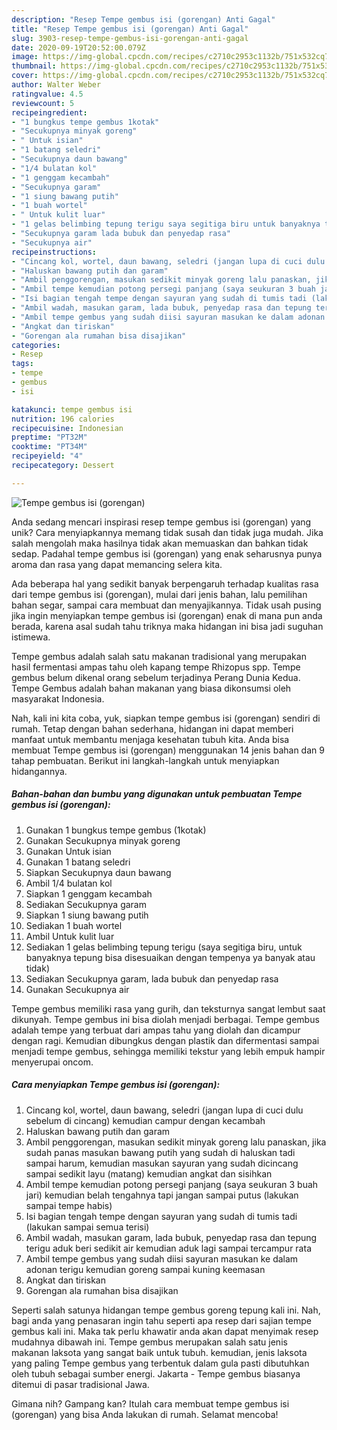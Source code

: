 ```yaml
---
description: "Resep Tempe gembus isi (gorengan) Anti Gagal"
title: "Resep Tempe gembus isi (gorengan) Anti Gagal"
slug: 3903-resep-tempe-gembus-isi-gorengan-anti-gagal
date: 2020-09-19T20:52:00.079Z
image: https://img-global.cpcdn.com/recipes/c2710c2953c1132b/751x532cq70/tempe-gembus-isi-gorengan-foto-resep-utama.jpg
thumbnail: https://img-global.cpcdn.com/recipes/c2710c2953c1132b/751x532cq70/tempe-gembus-isi-gorengan-foto-resep-utama.jpg
cover: https://img-global.cpcdn.com/recipes/c2710c2953c1132b/751x532cq70/tempe-gembus-isi-gorengan-foto-resep-utama.jpg
author: Walter Weber
ratingvalue: 4.5
reviewcount: 5
recipeingredient:
- "1 bungkus tempe gembus 1kotak"
- "Secukupnya minyak goreng"
- " Untuk isian"
- "1 batang seledri"
- "Secukupnya daun bawang"
- "1/4 bulatan kol"
- "1 genggam kecambah"
- "Secukupnya garam"
- "1 siung bawang putih"
- "1 buah wortel"
- " Untuk kulit luar"
- "1 gelas belimbing tepung terigu saya segitiga biru untuk banyaknya tepung bisa disesuaikan dengan tempenya ya banyak atau tidak"
- "Secukupnya garam lada bubuk dan penyedap rasa"
- "Secukupnya air"
recipeinstructions:
- "Cincang kol, wortel, daun bawang, seledri (jangan lupa di cuci dulu sebelum di cincang) kemudian campur dengan kecambah"
- "Haluskan bawang putih dan garam"
- "Ambil penggorengan, masukan sedikit minyak goreng lalu panaskan, jika sudah panas masukan bawang putih yang sudah di haluskan tadi sampai harum, kemudian masukan sayuran yang sudah dicincang sampai sedikit layu (matang) kemudian angkat dan sisihkan"
- "Ambil tempe kemudian potong persegi panjang (saya seukuran 3 buah jari) kemudian belah tengahnya tapi jangan sampai putus (lakukan sampai tempe habis)"
- "Isi bagian tengah tempe dengan sayuran yang sudah di tumis tadi (lakukan sampai semua terisi)"
- "Ambil wadah, masukan garam, lada bubuk, penyedap rasa dan tepung terigu aduk beri sedikit air kemudian aduk lagi sampai tercampur rata"
- "Ambil tempe gembus yang sudah diisi sayuran masukan ke dalam adonan terigu kemudian goreng sampai kuning keemasan"
- "Angkat dan tiriskan"
- "Gorengan ala rumahan bisa disajikan"
categories:
- Resep
tags:
- tempe
- gembus
- isi

katakunci: tempe gembus isi 
nutrition: 196 calories
recipecuisine: Indonesian
preptime: "PT32M"
cooktime: "PT34M"
recipeyield: "4"
recipecategory: Dessert

---
```



![Tempe gembus isi (gorengan)](https://img-global.cpcdn.com/recipes/c2710c2953c1132b/751x532cq70/tempe-gembus-isi-gorengan-foto-resep-utama.jpg)

Anda sedang mencari inspirasi resep tempe gembus isi (gorengan) yang unik? Cara menyiapkannya memang tidak susah dan tidak juga mudah. Jika salah mengolah maka hasilnya tidak akan memuaskan dan bahkan tidak sedap. Padahal tempe gembus isi (gorengan) yang enak seharusnya punya aroma dan rasa yang dapat memancing selera kita.

Ada beberapa hal yang sedikit banyak berpengaruh terhadap kualitas rasa dari tempe gembus isi (gorengan), mulai dari jenis bahan, lalu pemilihan bahan segar, sampai cara membuat dan menyajikannya. Tidak usah pusing jika ingin menyiapkan tempe gembus isi (gorengan) enak di mana pun anda berada, karena asal sudah tahu triknya maka hidangan ini bisa jadi suguhan istimewa.

Tempe gembus adalah salah satu makanan tradisional yang merupakan hasil fermentasi ampas tahu oleh kapang tempe Rhizopus spp. Tempe gembus belum dikenal orang sebelum terjadinya Perang Dunia Kedua. Tempe Gembus adalah bahan makanan yang biasa dikonsumsi oleh masyarakat Indonesia.


Nah, kali ini kita coba, yuk, siapkan tempe gembus isi (gorengan) sendiri di rumah. Tetap dengan bahan sederhana, hidangan ini dapat memberi manfaat untuk membantu menjaga kesehatan tubuh kita. Anda bisa membuat Tempe gembus isi (gorengan) menggunakan 14 jenis bahan dan 9 tahap pembuatan. Berikut ini langkah-langkah untuk menyiapkan hidangannya.

<!--inarticleads1-->

##### Bahan-bahan dan bumbu yang digunakan untuk pembuatan Tempe gembus isi (gorengan):

1. Gunakan 1 bungkus tempe gembus (1kotak)
1. Gunakan Secukupnya minyak goreng
1. Gunakan  Untuk isian
1. Gunakan 1 batang seledri
1. Siapkan Secukupnya daun bawang
1. Ambil 1/4 bulatan kol
1. Siapkan 1 genggam kecambah
1. Sediakan Secukupnya garam
1. Siapkan 1 siung bawang putih
1. Sediakan 1 buah wortel
1. Ambil  Untuk kulit luar
1. Sediakan 1 gelas belimbing tepung terigu (saya segitiga biru, untuk banyaknya tepung bisa disesuaikan dengan tempenya ya banyak atau tidak)
1. Sediakan Secukupnya garam, lada bubuk dan penyedap rasa
1. Gunakan Secukupnya air


Tempe gembus memiliki rasa yang gurih, dan teksturnya sangat lembut saat dikunyah. Tempe gembus ini bisa diolah menjadi berbagai. Tempe gembus adalah tempe yang terbuat dari ampas tahu yang diolah dan dicampur dengan ragi. Kemudian dibungkus dengan plastik dan difermentasi sampai menjadi tempe gembus, sehingga memiliki tekstur yang lebih empuk hampir menyerupai oncom. 

<!--inarticleads2-->

##### Cara menyiapkan Tempe gembus isi (gorengan):

1. Cincang kol, wortel, daun bawang, seledri (jangan lupa di cuci dulu sebelum di cincang) kemudian campur dengan kecambah
1. Haluskan bawang putih dan garam
1. Ambil penggorengan, masukan sedikit minyak goreng lalu panaskan, jika sudah panas masukan bawang putih yang sudah di haluskan tadi sampai harum, kemudian masukan sayuran yang sudah dicincang sampai sedikit layu (matang) kemudian angkat dan sisihkan
1. Ambil tempe kemudian potong persegi panjang (saya seukuran 3 buah jari) kemudian belah tengahnya tapi jangan sampai putus (lakukan sampai tempe habis)
1. Isi bagian tengah tempe dengan sayuran yang sudah di tumis tadi (lakukan sampai semua terisi)
1. Ambil wadah, masukan garam, lada bubuk, penyedap rasa dan tepung terigu aduk beri sedikit air kemudian aduk lagi sampai tercampur rata
1. Ambil tempe gembus yang sudah diisi sayuran masukan ke dalam adonan terigu kemudian goreng sampai kuning keemasan
1. Angkat dan tiriskan
1. Gorengan ala rumahan bisa disajikan


Seperti salah satunya hidangan tempe gembus goreng tepung kali ini. Nah, bagi anda yang penasaran ingin tahu seperti apa resep dari sajian tempe gembus kali ini. Maka tak perlu khawatir anda akan dapat menyimak resep mudahnya dibawah ini. Tempe gembus merupakan salah satu jenis makanan laksota yang sangat baik untuk tubuh. kemudian, jenis laksota yang paling Tempe gembus yang terbentuk dalam gula pasti dibutuhkan oleh tubuh sebagai sumber energi. Jakarta - Tempe gembus biasanya ditemui di pasar tradisional Jawa. 

Gimana nih? Gampang kan? Itulah cara membuat tempe gembus isi (gorengan) yang bisa Anda lakukan di rumah. Selamat mencoba!
